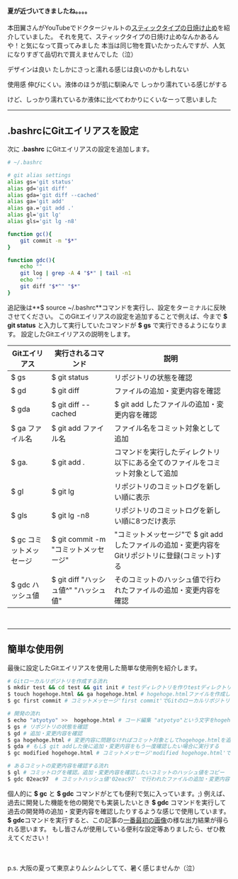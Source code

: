 
#### 夏が近づいてきましたね。。。。
本田翼さんがYouTubeでドクタージャルトの[スティックタイプの日焼け止め](https://www.amazon.co.jp/Dr-Jart-ドクタージャルトゥエブリ線デーサンスティック-SPF50-Every-Stick/dp/B07CYVGXC5)を紹介していました。
それを見て、スティックタイプの日焼け止めなんかあるんや！と気になって買ってみました
本当は同じ物を買いたかったんですが、人気になりすぎて品切れで買えませんでした（泣）

デザインは良い たしかにさっと濡れる感じは良いのかもしれない


使用感
伸びにくい。液体のほうが肌に馴染んで しっかり濡れている感じがする


けど、しっかり濡れているか液体に比べてわかりにくいなーって思いました


---
## .bashrcにGitエイリアスを設定
次に **.bashrc** にGitエイリアスの設定を追加します。

``` bash
# ~/.bashrc

# git alias settings
alias gs='git status'
alias gd='git diff'
alias gda='git diff --cached'
alias ga='git add'
alias ga.='git add .'
alias gl='git lg'
alias gls='git lg -n8'

function gc(){
    git commit -m "$*"
}

function gdc(){
    echo ""
    git log | grep -A 4 "$*" | tail -n1
    echo ""
    git diff "$*^" "$*"
}
```
追記後は**$ source ~/.bashrc**コマンドを実行し、設定をターミナルに反映させてください。
このGitエイリアスの設定を追加することで例えば、今まで **$ git status** と入力して実行していたコマンドが **$ gs** で実行できるようになります。
設定したGitエイリアスの説明をします。


|  Gitエイリアス  |  実行されるコマンド  |  説明  |
| ---- | ---- | ---- |
|  $ gs  |  $ git status  |  リポジトリの状態を確認  |
|  $ gd  |  $ git diff  |  ファイルの追加・変更内容を確認  |
|  $ gda  |  $ git diff --cached  |  $ git add したファイルの追加・変更内容を確認  |
|  $ ga ファイル名 |  $ git add ファイル名 | ファイル名をコミット対象として追加  |
|  $ ga.  |  $ git add .  |  コマンドを実行したディレクトリ以下にある全てのファイルをコミット対象として追加  |
|  $ gl  |  $ git lg  |  リポジトリのコミットログを新しい順に表示  |
|  $ gls  |  $ git lg -n8  |  リポジトリのコミットログを新しい順に8つだけ表示  |
|  $ gc コミットメッセージ  |  $ git commit -m "コミットメッセージ"  | "コミットメッセージ"で $ git addしたファイルの追加・変更内容をGitリポジトリに登録(コミット)する  |
|  $ gdc ハッシュ値  |  $ git diff "ハッシュ値^" "ハッシュ値"  |  そのコミットのハッシュ値で行われたファイルの追加・変更内容を確認  |

<br>

---
## 簡単な使用例
最後に設定したGitエイリアスを使用した簡単な使用例を紹介します。

``` bash
# Gitローカルリポジトリを作成する流れ
$ mkdir test && cd test && git init # testディレクトリを作りtestディレクトリに移動しGitのローカルリポジトリを作成
$ touch hogehoge.html && ga hogehoge.html # hogehoge.htmlファイルを作成しコミット対象として追加
$ gc first commit # コミットメッセージ'first commit'でGitのローカルリポジトリに登録

# 開発の流れ
$ echo "atyotyo" >>  hogehoge.html # コード編集 "atyotyo"という文字をhogehoge.htmlに追加
$ gs # リポジトリの状態を確認
$ gd # 追加・変更内容を確認
$ ga hogehoge.html # 変更内容に問題なければコミット対象としてhogehoge.htmlを追加
$ gda # もし$ git addした後に追加・変更内容をもう一度確認したい場合に実行する
$ gc modified hogehoge.html # コミットメッセージ'modified hogehoge.html'でGitのローカルリポジトリに登録

# あるコミットの変更内容を確認する流れ
$ gl # コミットログを確認。追加・変更内容を確認したいコミットのハッシュ値をコピー
$ gdc 02eac97  # コミットハッシュ値'02eac97' で行われたファイルの追加・変更内容を確認
```


個人的に **$ gc** と **$ gdc** コマンドがとても便利で気に入っています。;)
例えば、過去に開発した機能を他の開発でも実装したいとき **$ gdc** コマンドを実行して過去の開発時の追加・変更内容を確認したりするような感じで使用しています。
**$ gdc**コマンドを実行すると、この記事の[一番最初の画像](#wrapper)の様な出力結果が得られる思います。
もし皆さんが使用している便利な設定等ありましたら、ぜひ教えてください！

<br><br>
p.s.
大阪の夏って東京よりムシムシしてて、暑く感じませんか（泣）